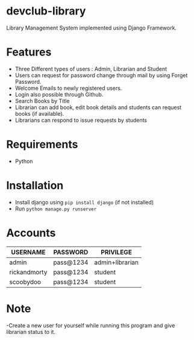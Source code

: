 # devclub-library
Library Management System implemented using Django Framework.

# Features
- Three Different types of users : Admin, Librarian and Student
- Users can request for password change through mail by using Forget Password.
- Welcome Emails to newly registered users.
- Login also possible through Github.
- Search Books by Title
- Librarian can add book, edit book details and students can request books (if available).
- Librarians can respond to issue requests by students

# Requirements
- Python

# Installation
- Install django using `pip install django` (if not installed)
- Run `python manage.py runserver`

# Accounts

| USERNAME | PASSWORD | PRIVILEGE |
| -------- | -------- | --------- |
| admin    |pass@1234 | admin+librarian | 
| rickandmorty |  pass@1234  | student |
| scoobydoo | pass@1234 | student |

# Note

-Create a new user for yourself while running this program and give librarian status to it.
